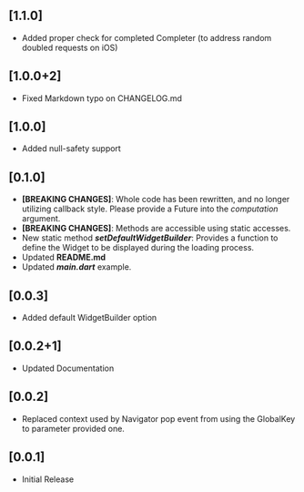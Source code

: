 ## [1.1.0]

* Added proper check for completed Completer (to address random doubled requests on iOS)

## [1.0.0+2]

* Fixed Markdown typo on CHANGELOG.md

## [1.0.0]

* Added null-safety support

## [0.1.0]

* **\[BREAKING CHANGES\]**: Whole code has been rewritten, and no longer utilizing callback style. Please provide a Future into the _computation_ argument.
* **\[BREAKING CHANGES\]**: Methods are accessible using static accesses.
* New static method _**setDefaultWidgetBuilder**_: Provides a function to define the Widget to be displayed during the loading process.
* Updated **README.md**
* Updated _**main.dart**_ example.
 

## [0.0.3]

* Added default WidgetBuilder option

## [0.0.2+1]

* Updated Documentation

## [0.0.2]

* Replaced context used by Navigator pop event from using the GlobalKey to parameter provided one.

## [0.0.1]

* Initial Release
